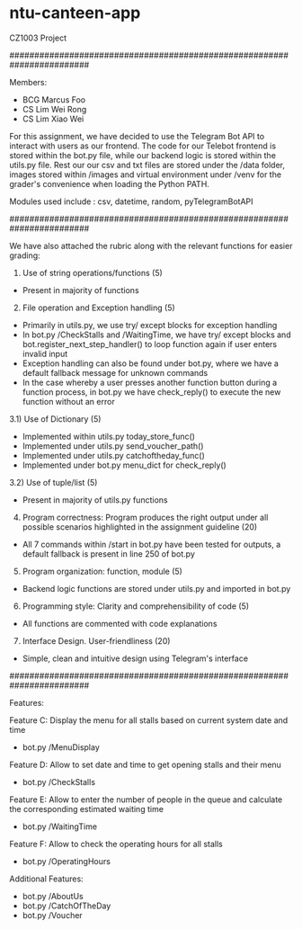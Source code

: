 # ntu-canteen-app
CZ1003 Project

########################################################################


Members:
- BCG Marcus Foo
- CS Lim Wei Rong
- CS Lim Xiao Wei

For this assignment, we have decided to use the Telegram Bot API to interact with users as our frontend. The code for
our Telebot frontend is stored within the bot.py file, while our backend logic is stored within the utils.py file.
Rest our our csv and txt files are stored under the /data folder, images stored within /images and virtual environment
under /venv for the grader's convenience when loading the Python PATH.

Modules used include : csv, datetime, random, pyTelegramBotAPI

########################################################################


We have also attached the rubric along with the relevant functions for easier grading:

1) Use of string operations/functions (5)
- Present in majority of functions

2) File operation and Exception handling (5)
- Primarily in utils.py, we use try/ except blocks for exception handling
- In bot.py /CheckStalls and /WaitingTime, we have try/ except blocks and bot.register_next_step_handler() to loop
  function again if user enters invalid input
- Exception handling can also be found under bot.py, where we have a default fallback message for unknown commands
- In the case whereby a user presses another function button during a function process, in bot.py we have check_reply()
  to execute the new function without an error

3.1) Use of Dictionary (5)
- Implemented within utils.py today_store_func()
- Implemented under utils.py send_voucher_path()
- Implemented under utils.py catchoftheday_func()
- Implemented under bot.py menu_dict for check_reply()


3.2) Use of tuple/list (5)
- Present in majority of utils.py functions


4) Program correctness: Program produces the right output
under all possible scenarios highlighted in the assignment
guideline (20)
- All 7 commands within /start in bot.py have been tested for outputs, a default fallback is present in line 250
  of bot.py

5) Program organization: function, module (5)
- Backend logic functions are stored under utils.py and imported in bot.py

6) Programming style: Clarity and comprehensibility of code (5)
- All functions are commented with code explanations

7) Interface Design. User-friendliness (20)
- Simple, clean and intuitive design using Telegram's interface

########################################################################


Features:

Feature C: Display the menu for all stalls based on current system date and time
- bot.py /MenuDisplay

Feature D: Allow to set date and time to get opening stalls and their menu
- bot.py /CheckStalls

Feature E: Allow to enter the number of people in the queue and calculate the corresponding estimated waiting time
- bot.py /WaitingTime

Feature F: Allow to check the operating hours for all stalls
- bot.py /OperatingHours

Additional Features:
- bot.py /AboutUs
- bot.py /CatchOfTheDay
- bot.py /Voucher




